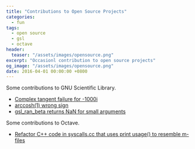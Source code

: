 ```yaml
---
title: "Contributions to Open Source Projects"
categories:
  - fun
tags:
  - open source
  - gsl
  - octave
header:
  teaser: "/assets/images/opensource.png"
excerpt: "Occasionl contribution to open source projects"
og_image: "/assets/images/opensource.png"
date: 2016-04-01 00:00:00 +0800
---
```

Some contributions to GNU Scientific Library.
* [Complex tangent failure for -1000i](http://savannah.gnu.org/bugs/?47347)
* [arccosh(1) wrong sign](http://savannah.gnu.org/bugs/?47345)
* [gsl_ran_beta returns NaN for small arguments](http://savannah.gnu.org/bugs/?47646)

Some contributions to Octave.
* [Refactor C++ code in syscalls.cc that uses print usage() to resemble m-files](http://savannah.gnu.org/bugs/?func=detailitem&item_id=46674)

